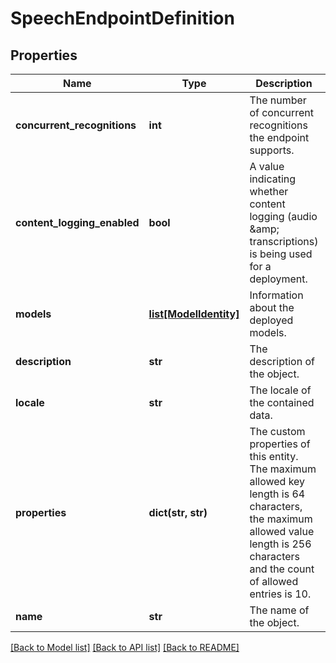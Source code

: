 # SpeechEndpointDefinition

## Properties
Name | Type | Description | Notes
------------ | ------------- | ------------- | -------------
**concurrent_recognitions** | **int** | The number of concurrent recognitions the endpoint supports. | [optional] 
**content_logging_enabled** | **bool** | A value indicating whether content logging (audio &amp;amp; transcriptions) is being used for a deployment. | [optional] 
**models** | [**list[ModelIdentity]**](ModelIdentity.md) | Information about the deployed models. | 
**description** | **str** | The description of the object. | [optional] 
**locale** | **str** | The locale of the contained data. | 
**properties** | **dict(str, str)** | The custom properties of this entity. The maximum allowed key length is 64 characters, the maximum  allowed value length is 256 characters and the count of allowed entries is 10. | [optional] 
**name** | **str** | The name of the object. | 

[[Back to Model list]](../README.md#documentation-for-models) [[Back to API list]](../README.md#documentation-for-api-endpoints) [[Back to README]](../README.md)


